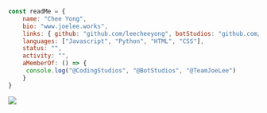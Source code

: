 ```js
const readMe = {
    name: "Chee Yong",
    bio: "www.joelee.works",
    links: { github: "github.com/leecheeyong", botStudios: "github.com/BotStudios" },
    languages: ["Javascript", "Python", "HTML", "CSS"],
    status: "",
    activity: "",
    aMemberOf: () => {
     console.log("@CodingStudios", "@BotStudios", "@TeamJoeLee")
    }
}
```

![](https://komarev.com/ghpvc/?username=leecheeyong&color=orange)

